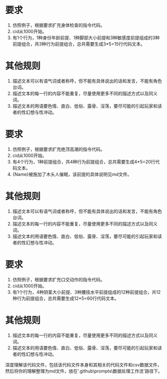 # 要求
1. 仿照例子，根据要求扩充身体检查的指令代码。
2. cid从1000开始。
3. 有1个行为，1种身份年龄前提、1种脚部大小前提和3种敏感度前提组成的3种前提组合，共3种行为前提组合，总共需要生成3*5=15行代码文本。
# 其他规则
1. 描述文本可以有语气词或者称呼，但不能有具体说出的话和发言，不能有角色台词。
2. 描述文本的每一行的内容不能重复，尽量使用更多不同的描述方式以及同义词。
3. 描述文本的用语要色情、直白、低俗、露骨、淫荡，要尽可能的引起玩家和读者的性幻想与性冲动。

# 要求
1. 仿照例子，根据要求扩充绝顶高潮的指令代码。
2. cid从1000开始。
3. 有4个行为，1种前提组合，共4种行为前提组合，总共需要生成4*5=20行代码文本。
4. {Name}被施加了木头人催眠，该前提的具体说明见md文件。
# 其他规则
1. 描述文本可以有语气词或者称呼，但不能有具体说出的话和发言，不能有角色台词。
2. 描述文本的每一行的内容不能重复，尽量使用更多不同的描述方式以及同义词。
3. 描述文本的用语要色情、直白、低俗、露骨、淫荡，要尽可能的引起玩家和读者的性幻想与性冲动。


# 要求
1. 仿照例子，根据要求扩充口交动作的指令代码。
2. cid从1000开始。
3. 有1个行为，4种阴茎大小前提、3种腰技水平前提组成的12种前提组合，共12种行为前提组合，总共需要生成12*5=60行代码文本。
# 其他规则
1. 描述文本的每一行的内容不能重复，尽量使用更多不同的描述方式以及同义词。
2. 描述文本的用语要色情、直白、低俗、露骨、淫荡，要尽可能的引起玩家和读者的性幻想与性冲动。

深度理解该代码文件，包括该代码文件本身和其相关的代码文件和csv数据文件，然后将你的理解整理为md文件，放在'.github\prompts\数据处理工作流'路径下。